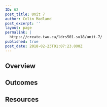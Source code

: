 ```yaml
---
ID: 62
post_title: Unit 7
author: Colin Madland
post_excerpt: ''
layout: page
permalink: |
  https://create.twu.ca/ldrs501-su18/unit-7/
published: true
post_date: 2018-02-23T01:07:23.000Z
---
```


## Overview

## Outcomes

## Resources



